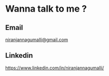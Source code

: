 # Wanna talk to me ?

## Email  
niranjannagumalli@gmail.com

## Linkedin
https://www.linkedin.com/in/niranjannagumalli/

